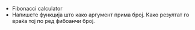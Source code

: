 - Fibonacci calculator
- Напишете функција што како аргумент прима број. Како резултат го враќа тој по ред фибоанчи број.
